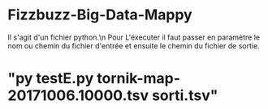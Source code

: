 # Fizzbuzz-Big-Data-Mappy

Il s'agit d'un fichier python.\n
Pour L'éxecuter il faut passer en paramètre le nom ou chemin du fichier d'entrée et ensuite le chemin du fichier de sortie. 
# "py testE.py tornik-map-20171006.10000.tsv sorti.tsv"
